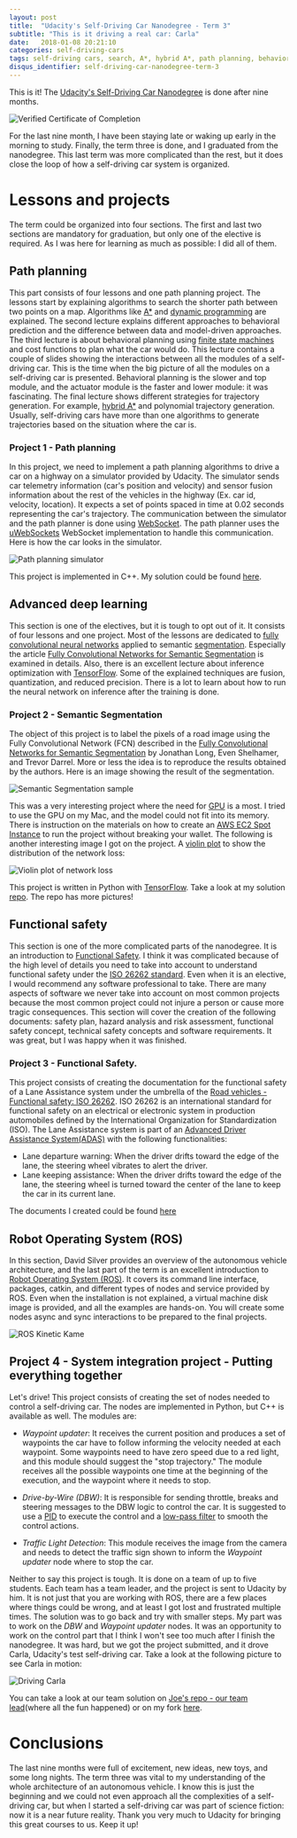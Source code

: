 ```yaml
---
layout: post
title:  "Udacity's Self-Driving Car Nanodegree - Term 3"
subtitle: "This is it driving a real car: Carla"
date:   2018-01-08 20:21:10
categories: self-driving-cars
tags: self-driving cars, search, A*, hybrid A*, path planning, behavioral planning, trajectory generation, fully convolutional neural networks, fcnn, semantic segmentation, tensorflow, ROS, functional safety
disqus_identifier: self-driving-car-nanodegree-term-3
---
```


This is it! The [Udacity's Self-Driving Car Nanodegree](https://www.udacity.com/course/self-driving-car-engineer-nanodegree--nd013) is done after nine months.

![Verified Certificate of Completion](/images/2018-01-08/Graduation_Certificate.png)

For the last nine month, I have been staying late or waking up early in the morning to study. Finally, the term three is done, and I graduated from the nanodegree. This last term was more complicated than the rest, but it does close the loop of how a self-driving car system is organized.

# Lessons and projects

The term could be organized into four sections. The first and last two sections are mandatory for graduation, but only one of the elective is required. As I was here for learning as much as possible: I did all of them.

## Path planning

This part consists of four lessons and one path planning project. The lessons start by explaining algorithms to search the shorter path between two points on a map. Algorithms like [A\*](https://en.wikipedia.org/wiki/A*_search_algorithm) and [dynamic programming](https://en.wikipedia.org/wiki/Dynamic_programming) are explained. The second lecture explains different approaches to behavioral prediction and the difference between data and model-driven approaches. The third lecture is about behavioral planning using [finite state machines](https://en.wikipedia.org/wiki/Finite-state_machine) and cost functions to plan what the car would do. This lecture contains a couple of slides showing the interactions between all the modules of a self-driving car. This is the time when the big picture of all the modules on a self-driving car is presented. Behavioral planning is the slower and top module, and the actuator module is the faster and lower module: it was fascinating. The final lecture shows different strategies for trajectory generation. For example, [hybrid A\*](http://blog.habrador.com/2015/11/explaining-hybrid-star-pathfinding.html) and polynomial trajectory generation. Usually, self-driving cars have more than one algorithms to generate trajectories based on the situation where the car is.

### Project 1 - Path planning

In this project, we need to implement a path planning algorithms to drive a car on a highway on a simulator provided by Udacity. The simulator sends car telemetry information (car's position and velocity) and sensor fusion information about the rest of the vehicles in the highway (Ex. car id, velocity, location). It expects a set of points spaced in time at 0.02 seconds representing the car's trajectory. The communication between the simulator and the path planner is done using [WebSocket](https://en.wikipedia.org/wiki/WebSocket). The path planner uses the [uWebSockets](https://github.com/uNetworking/uWebSockets) WebSocket implementation to handle this communication. Here is how the car looks in the simulator.

![Path planning simulator](/images/2018-01-08/path_planning_simulator.png)

This project is implemented in C++. My solution could be found [here](https://github.com/darienmt/CarND-Path-Planning-Project-P1).

## Advanced deep learning

This section is one of the electives, but it is tough to opt out of it. It consists of four lessons and one project. Most of the lessons are dedicated to [fully convolutional neural networks](https://www.quora.com/How-is-Fully-Convolutional-Network-FCN-different-from-the-original-Convolutional-Neural-Network-CNN) applied to semantic [segmentation](https://en.wikipedia.org/wiki/Image_segmentation). Especially the article [Fully Convolutional Networks for Semantic Segmentation](https://people.eecs.berkeley.edu/~jonlong/long_shelhamer_fcn.pdf) is examined in details. Also, there is an excellent lecture about inference optimization with [TensorFlow](https://www.tensorflow.org/). Some of the explained techniques are fusion, quantization, and reduced precision. There is a lot to learn about how to run the neural network on inference after the training is done.

### Project 2 - Semantic Segmentation

The object of this project is to label the pixels of a road image using the Fully Convolutional Network (FCN) described in the [Fully Convolutional Networks for Semantic Segmentation](https://people.eecs.berkeley.edu/~jonlong/long_shelhamer_fcn.pdf) by Jonathan Long, Even Shelhamer, and Trevor Darrel. More or less the idea is to reproduce the results obtained by the authors. Here is an image showing the result of the segmentation.

![Semantic Segmentation sample](/images/2018-01-08/segmentation_sample.png)

This was a very interesting project where the need for [GPU](https://en.wikipedia.org/wiki/Graphics_processing_unit) is a most. I tried to use the GPU on my Mac, and the model could not fit into its memory. There is instruction on the materials on how to create an [AWS EC2 Spot Instance](https://aws.amazon.com/ec2/spot/) to run the project without breaking your wallet. The following is another interesting image I got on the project. A [violin plot](https://en.wikipedia.org/wiki/Violin_plot) to show the distribution of the network loss:

![Violin plot of network loss](/images/2018-01-08/loss_epoch_12.png)

This project is written in Python with [TensorFlow](https://www.tensorflow.org/). Take a look at my solution [repo](https://github.com/darienmt/CarND-Semantic-Segmentation-P2). The repo has more pictures!

## Functional safety

This section is one of the more complicated parts of the nanodegree. It is an introduction to [Functional Safety](https://en.wikipedia.org/wiki/Functional_safety). I think it was complicated because of the high level of details you need to take into account to understand functional safety under the [ISO 26262 standard](https://en.wikipedia.org/wiki/ISO_26262). Even when it is an elective, I would recommend any software professional to take. There are many aspects of software we never take into account on most common projects because the most common project could not injure a person or cause more tragic consequences. This section will cover the creation of the following documents: safety plan, hazard analysis and risk assessment, functional safety concept, technical safety concepts and software requirements. It was great, but I was happy when it was finished.

### Project 3 - Functional Safety.

This project consists of creating the documentation for the functional safety of a Lane Assistance system under the umbrella of the [Road vehicles - Functional safety: ISO 26262](https://en.wikipedia.org/wiki/ISO_26262). ISO 26262 is an international standard for functional safety on an electrical or electronic system in production automobiles defined by the International Organization for Standardization (ISO). The Lane Assistance system is part of an [Advanced Driver Assistance System(ADAS)](https://en.wikipedia.org/wiki/Advanced_driver-assistance_systems) with the following functionalities:

- Lane departure warning: When the driver drifts toward the edge of the lane, the steering wheel vibrates to alert the driver.
- Lane keeping assistance: When the driver drifts toward the edge of the lane, the steering wheel is turned toward the center of the lane to keep the car in its current lane.

The documents I created could be found [here](https://github.com/darienmt/CarND-Functional-Safety-P3)

## Robot Operating System (ROS)

In this section, David Silver provides an overview of the autonomous vehicle architecture, and the last part of the term is an excellent introduction to [Robot Operating System (ROS)](http://www.ros.org/). It covers its command line interface, packages, catkin, and different types of nodes and service provided by ROS. Even when the installation is not explained, a virtual machine disk image is provided, and all the examples are hands-on. You will create some nodes async and sync interactions to be prepared to the final projects.

![ROS Kinetic Kame](/images/2018-01-08/ros_kinetic.png)

## Project 4 - System integration project - Putting everything together

Let's drive! This project consists of creating the set of nodes needed to control a self-driving car. The nodes are implemented in Python, but C++ is available as well. The modules are:

- *Waypoint updater*: It receives the current position and produces a set of waypoints the car have to follow informing the velocity needed at each waypoint. Some waypoints need to have zero speed due to a red light, and this module should suggest the "stop trajectory." The module receives all the possible waypoints one time at the beginning of the execution, and the waypoint where it needs to stop.

- *Drive-by-Wire (DBW)*: It is responsible for sending throttle, breaks and steering messages to the DBW logic to control the car. It is suggested to use a [PID](https://en.wikipedia.org/wiki/PID_controller) to execute the control and a [low-pass filter](https://en.wikipedia.org/wiki/Low-pass_filter) to smooth the control actions.

- *Traffic Light Detection*: This module receives the image from the camera and needs to detect the traffic sign shown to inform the *Waypoint updater* node where to stop the car.

Neither to say this project is tough. It is done on a team of up to five students. Each team has a team leader, and the project is sent to Udacity by him. It is not just that you are working with ROS, there are a few places where things could be wrong, and at least I got lost and frustrated multiple times. The solution was to go back and try with smaller steps. My part was to work on the *DBW* and *Waypoint updater* nodes. It was an opportunity to work on the control part that I think I won't see too much after I finish the nanodegree. It was hard, but we got the project submitted, and it drove Carla, Udacity's test self-driving car. Take a look at the following picture to see Carla in motion:

![Driving Carla](/images/2018-01-08/carla_driving.gif)

You can take a look at our team solution on [Joe's repo - our team lead](https://github.com/joejanuszk/CarND-Capstone)(where all the fun happened) or on my fork [here](https://github.com/darienmt/CarND-Capstone).

# Conclusions

The last nine months were full of excitement, new ideas, new toys, and some long nights. The term three was vital to my understanding of the whole architecture of an autonomous vehicle. I know this is just the beginning and we could not even approach all the complexities of a self-driving car, but when I started a self-driving car was part of science fiction: now it is a near future reality. Thank you very much to Udacity for bringing this great courses to us. Keep it up!
